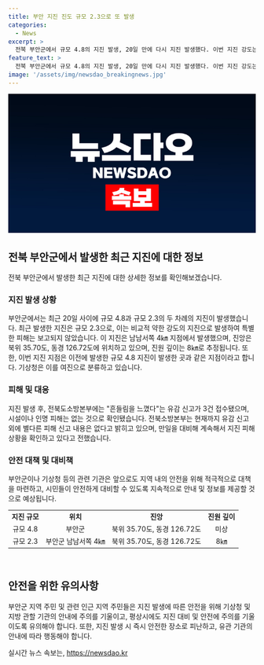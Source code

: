 ```yaml
---
title: 부안 지진 진도 규모 2.3으로 또 발생
categories:
  - News
excerpt: >
  전북 부안군에서 규모 4.8의 지진 발생, 20일 만에 다시 지진 발생했다. 이번 지진 강도는 규모 2.3으로 비교적 약해 피해는 나지 않았다. 진앙은 북위 35.70도, 동경 126.72도이며, 진원 깊이는 8㎞로 추정됐다. 기상청은 이를 지난달 발생한 지진의 여진으로 보고 있다. 현재까지 흔들림을 느낀 유감 신고는 3건이 접수됐고, 시설이나 인명 피해는 없는 것으로 확인됐다. 지진 피해 상황은 계속 관찰 중이다. (150자)
feature_text: >
  전북 부안군에서 규모 4.8의 지진 발생, 20일 만에 다시 지진 발생했다. 이번 지진 강도는 규모 2.3으로 비교적 약해 피해는 나지 않았다. 진앙은 북위 35.70도, 동경 126.72도이며, 진원 깊이는 8㎞로 추정됐다. 기상청은 이를 지난달 발생한 지진의 여진으로 보고 있다. 현재까지 흔들림을 느낀 유감 신고는 3건이 접수됐고, 시설이나 인명 피해는 없는 것으로 확인됐다. 지진 피해 상황은 계속 관찰 중이다. (150자)
image: '/assets/img/newsdao_breakingnews.jpg'
---
```


<p><img src="/assets/img/newsdao_breakingnews.jpg" alt="implanttips 속보" /></p>

<h2 data-ke-size="size26">전북 부안군에서 발생한 최근 지진에 대한 정보</h2>

<p data-ke-size="size16">전북 부안군에서 발생한 최근 지진에 대한 상세한 정보를 확인해보겠습니다.</p>

<h3>지진 발생 상황</h3>

<p data-ke-size="size16">부안군에서는 최근 20일 사이에 규모 4.8과 규모 2.3의 두 차례의 지진이 발생했습니다. 최근 발생한 지진은 규모 2.3으로, 이는 비교적 약한 강도의 지진으로 발생하여 특별한 피해는 보고되지 않았습니다. 이 지진은 남남서쪽 4㎞ 지점에서 발생했으며, 진앙은 북위 35.70도, 동경 126.72도에 위치하고 있으며, 진원 깊이는 8㎞로 추정됩니다. 또한, 이번 지진 지점은 이전에 발생한 규모 4.8 지진이 발생한 곳과 같은 지점이라고 합니다. 기상청은 이를 여진으로 분류하고 있습니다.</p>

<h3>피해 및 대응</h3>

<p data-ke-size="size16">지진 발생 후, 전북도소방본부에는 "흔들림을 느꼈다"는 유감 신고가 3건 접수됐으며, 시설이나 인명 피해는 없는 것으로 확인됐습니다. 전북소방본부는 현재까지 유감 신고 외에 별다른 피해 신고 내용은 없다고 밝히고 있으며, 만일을 대비해 계속해서 지진 피해 상황을 확인하고 있다고 전했습니다.</p>

<h3>안전 대책 및 대비책</h3>

<p data-ke-size="size16">부안군이나 기상청 등의 관련 기관은 앞으로도 지역 내의 안전을 위해 적극적으로 대책을 마련하고, 시민들이 안전하게 대비할 수 있도록 지속적으로 안내 및 정보를 제공할 것으로 예상됩니다.</p>

<table>
  <tbody>
    <tr>
      <td style="text-align: center; height: 17px;"><b>지진 규모</b></td>
      <td style="text-align: center; height: 17px;"><b>위치</b></td>
      <td style="text-align: center; height: 17px;"><b>진앙</b></td>
      <td style="text-align: center; height: 17px;"><b>진원 깊이</b></td>
    </tr>
    <tr>
      <td style="text-align: center; height: 17px;">규모 4.8</td>
      <td style="text-align: center; height: 17px;">부안군</td>
      <td style="text-align: center; height: 17px;">북위 35.70도, 동경 126.72도</td>
      <td style="text-align: center; height: 17px;">미상</td>
    </tr>
    <tr>
      <td style="text-align: center; height: 17px;">규모 2.3</td>
      <td style="text-align: center; height: 17px;">부안군 남남서쪽 4㎞</td>
      <td style="text-align: center; height: 17px;">북위 35.70도, 동경 126.72도</td>
      <td style="text-align: center; height: 17px;">8㎞</td>
    </tr>
  </tbody>
</table>

<p data-ke-size="size16">&nbsp;</p>

<h2 data-ke-size="size26">안전을 위한 유의사항</h2>

<p data-ke-size="size16">부안군 지역 주민 및 관련 인근 지역 주민들은 지진 발생에 따른 안전을 위해 기상청 및 지방 관할 기관의 안내에 주의를 기울이고, 평상시에도 지진 대비 및 안전에 주의를 기울이도록 유의해야 합니다. 또한, 지진 발생 시 즉시 안전한 장소로 피난하고, 유관 기관의 안내에 따라 행동해야 합니다.</p>
실시간 뉴스 속보는, <a href="https://newsdao.kr" rel="dofollow">https://newsdao.kr</a>


